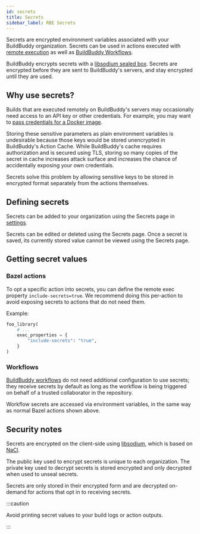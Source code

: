 ```yaml
---
id: secrets
title: Secrets
sidebar_label: RBE Secrets
---
```


Secrets are encrypted environment variables associated with your
BuildBuddy organization. Secrets can be used in actions executed with
[remote execution](remote-build-execution) as well as [BuildBuddy
Workflows](workflows-introduction).

BuildBuddy encrypts secrets with a
[libsodium sealed box](https://libsodium.gitbook.io/doc/public-key_cryptography/sealed_boxes).
Secrets are encrypted before they are sent to BuildBuddy's
servers, and stay encrypted until they are used.

## Why use secrets?

Builds that are executed remotely on BuildBuddy's servers may occasionally
need access to an API key or other credentials. For example, you may want
to [pass credentials for a Docker image](rbe-platforms#passing-credentials-for-docker-images).

Storing these sensitive parameters as plain environment variables is
undesirable because those keys would be stored unencrypted in BuildBuddy's
Action Cache. While BuildBuddy's cache requires authorization and is secured
using TLS, storing so many copies of the secret in cache increases attack
surface and increases the chance of accidentally exposing your own
credentials.

Secrets solve this problem by allowing sensitive keys to be stored in
encrypted format separately from the actions themselves.

## Defining secrets

Secrets can be added to your organization using the Secrets page in
[settings](https://app.buildbuddy.io/settings/org/secrets).

Secrets can be edited or deleted using the Secrets page. Once a secret
is saved, its currently stored value cannot be viewed using the Secrets
page.

## Getting secret values

### Bazel actions

To opt a specific action into secrets, you can define the remote exec
property `include-secrets=true`. We recommend doing this per-action to
avoid exposing secrets to actions that do not need them.

Example:

```python
foo_library(
    # ...
    exec_properties = {
        "include-secrets": "true",
    }
)
```

### Workflows

[BuildBuddy workflows](workflows-introduction) do not need additional
configuration to use secrets; they receive secrets by default as long as
the workflow is being triggered on behalf of a trusted collaborator in the
repository.

Workflow secrets are accessed via environment variables, in the same way
as normal Bazel actions shown above.

## Security notes

Secrets are encrypted on the client-side using
[libsodium](https://doc.libsodium.org/), which is based on
[NaCl](http://nacl.cr.yp.to/).

The public key used to encrypt secrets is unique to each organization. The
private key used to decrypt secrets is stored encrypted and only decrypted
when used to unseal secrets.

Secrets are only stored in their encrypted form and are decrypted
on-demand for actions that opt in to receiving secrets.

:::caution

Avoid printing secret values to your build logs or action outputs.

:::
